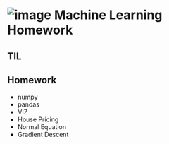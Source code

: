 # ![image](https://ifh.cc/g/NLHLdw.png) Machine Learning Homework

## TIL

## Homework
- numpy
- pandas
- VIZ
- House Pricing
- Normal Equation
- Gradient Descent
